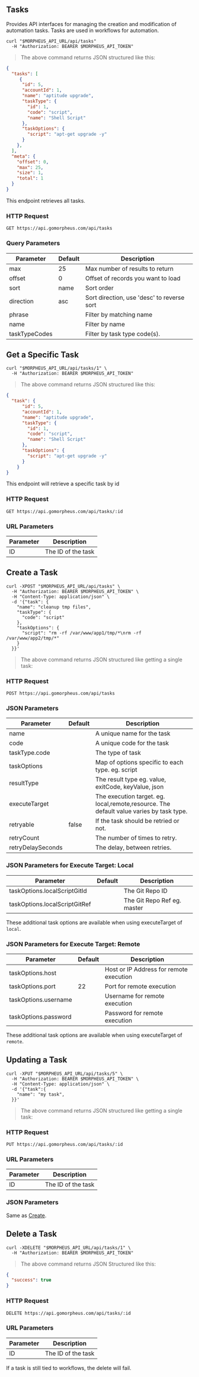 ## Tasks

Provides API interfaces for managing the creation and modification of automation tasks.  Tasks are used in workflows for automation.

<!--## Get All Tasks-->

```shell
curl "$MORPHEUS_API_URL/api/tasks"
  -H "Authorization: BEARER $MORPHEUS_API_TOKEN"
```

> The above command returns JSON structured like this:

```json
{
  "tasks": [
     {
      "id": 5,
      "accountId": 1,
      "name": "aptitude upgrade",
      "taskType": {
        "id": 1,
        "code": "script",
        "name": "Shell Script"
      },
      "taskOptions": {
        "script": "apt-get upgrade -y"
      }
    },
  ],
  "meta": {
    "offset": 0,
    "max": 25,
    "size": 1,
    "total": 1
  }
}
```

This endpoint retrieves all tasks.

### HTTP Request

`GET https://api.gomorpheus.com/api/tasks`

### Query Parameters

Parameter | Default | Description
--------- | ------- | -----------
max | 25 | Max number of results to return
offset | 0 | Offset of records you want to load
sort | name | Sort order
direction | asc | Sort direction, use 'desc' to reverse sort
phrase |  | Filter by matching name
name |  | Filter by name
taskTypeCodes |  | Filter by task type code(s).

## Get a Specific Task

```shell
curl "$MORPHEUS_API_URL/api/tasks/1" \
  -H "Authorization: BEARER $MORPHEUS_API_TOKEN"
```

> The above command returns JSON structured like this:

```json
{
  "task": {
      "id": 5,
      "accountId": 1,
      "name": "aptitude upgrade",
      "taskType": {
        "id": 1,
        "code": "script",
        "name": "Shell Script"
      },
      "taskOptions": {
        "script": "apt-get upgrade -y"
      }
    }
}
```

This endpoint will retrieve a specific task by id

### HTTP Request

`GET https://api.gomorpheus.com/api/tasks/:id`

### URL Parameters

Parameter | Description
--------- | -----------
ID | The ID of the task

## Create a Task

```shell
curl -XPOST "$MORPHEUS_API_URL/api/tasks" \
  -H "Authorization: BEARER $MORPHEUS_API_TOKEN" \
  -H "Content-Type: application/json" \
  -d '{"task": {
    "name": "cleanup tmp files",
    "taskType": {
      "code": "script"
    },
    "taskOptions": {
      "script": "rm -rf /var/www/app1/tmp/*\nrm -rf /var/www/app2/tmp/*"
    }
  }}'
```

> The above command returns JSON structured like getting a single task:

### HTTP Request

`POST https://api.gomorpheus.com/api/tasks`

### JSON Parameters

Parameter | Default | Description
--------- | ------- | -----------
name      |  | A unique name for the task
code      |  | A unique code for the task
taskType.code      |  | The type of task
taskOptions | | Map of options specific to each type. eg. script
resultType      |  | The result type eg. value, exitCode, keyValue, json
executeTarget      | <variable> | The execution target. eg. local,remote,resource. The default value varies by task type.
retryable      | false | If the task should be retried or not.
retryCount      |  | The number of times to retry.
retryDelaySeconds      |  | The delay, between retries.

### JSON Parameters for Execute Target: Local

Parameter | Default | Description
--------- | ------- | -----------
taskOptions.localScriptGitId      |  | The Git Repo ID
taskOptions.localScriptGitRef      |  | The Git Repo Ref eg. master

These additional task options are available when using executeTarget of `local`.

### JSON Parameters for Execute Target: Remote

Parameter | Default | Description
--------- | ------- | -----------
taskOptions.host      |  | Host or IP Address for remote execution
taskOptions.port      | 22 | Port for remote execution
taskOptions.username      |  | Username for remote execution
taskOptions.password      |  | Password for remote execution

These additional task options are available when using executeTarget of `remote`.

## Updating a Task

```shell
curl -XPUT "$MORPHEUS_API_URL/api/tasks/5" \
  -H "Authorization: BEARER $MORPHEUS_API_TOKEN" \
  -H "Content-Type: application/json" \
  -d '{"task":{
    "name": "my task",
  }}'
```

> The above command returns JSON structured like getting a single task:

### HTTP Request

`PUT https://api.gomorpheus.com/api/tasks/:id`

### URL Parameters

Parameter | Description
--------- | -----------
ID | The ID of the task

### JSON Parameters

Same as [Create](#create-a-task).

## Delete a Task

```shell
curl -XDELETE "$MORPHEUS_API_URL/api/tasks/1" \
  -H "Authorization: BEARER $MORPHEUS_API_TOKEN"
```

> The above command returns JSON Structured like this:

```json
{
  "success": true
}
```

### HTTP Request

`DELETE https://api.gomorpheus.com/api/tasks/:id`

### URL Parameters

Parameter | Description
--------- | -----------
ID | The ID of the task

If a task is still tied to workflows, the delete will fail.
